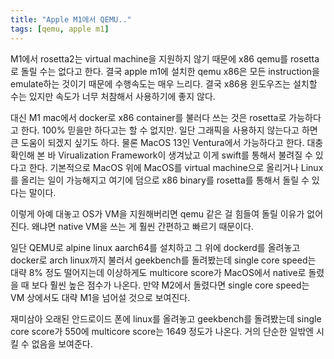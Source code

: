 ```yaml
---
title: "Apple M1에서 QEMU.."
tags: [qemu, apple m1]
---
```


M1에서 rosetta2는 virtual machine을 지원하지 않기 때문에 x86 qemu를 rosetta로 돌릴 수는 없다고 한다. 결국 apple m1에 설치한 qemu x86은 모든 instruction을 emulate하는 것이기 때문에 수행속도는 매우 느리다. 결국 x86용 윈도우즈는 설치할 수는 있지만 속도가 너무 처참해서 사용하기에 좋지 않다.

대신 M1 mac에서 docker로 x86 container를 불러다 쓰는 것은 rosetta로 가능하다고 한다. 100% 믿을만 하다고는 할 수 없지만. 일단 그래픽을 사용하지 않는다고 하면 큰 도움이 되겠지 싶기도 하다. 물론 MacOS 13인 Ventura에서 가능하다고 한다. 대충 확인해 본 바 Virualization Framework이 생겨났고 이게 swift를 통해서 불려질 수 있다고 한다. 기본적으로 MacOS 위에 MacOS를 virtual machine으로 올리거나 Linux를 올리는 일이 가능해지고 여기에 덤으로 x86 binary를 rosetta를 통해서 돌릴 수 있다는 말이다.

이렇게 아예 대놓고 OS가 VM을 지원해버리면 qemu 같은 걸 힘들여 돌릴 이유가 없어진다. 왜냐면 native VM을 쓰는 게 훨씬 간편하고 빠르기 때문이다.

일단 QEMU로 alpine linux aarch64를 설치하고 그 위에 dockerd를 올려놓고 docker로 arch linux까지 불러서 geekbench를 돌려봤는데 single core speed는 대략 8% 정도 떨어지는데 이상하게도 multicore score가 MacOS에서 native로 돌렸을 때 보다 훨씬 높은 점수가 나온다. 만약 M2에서 돌렸다면 single core speed는 VM 상에서도 대략 M1을 넘어설 것으로 보여진다.

재미삼아 오래된 안드로이드 폰에 linux를 올려놓고 geekbench를 돌려봤는데 single core score가 550에 multicore score는 1649 정도가 나온다. 거의 단순한 일밖엔 시킬 수 없음을 보여준다.

